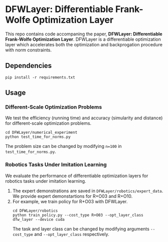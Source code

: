 # DFWLayer: Differentiable Frank-Wolfe Optimization Layer

This repo contains code accompaning the paper, **DFWLayer: Differentiable Frank-Wolfe Optimization Layer**. DFWLayer is a differentiable optimization layer
which accelerates both the optimization and backprogation procedure with norm constraints.

## Dependencies

```
pip install -r requirements.txt
```

## Usage

### Different-Scale Optimization Problems

We test the efficiency (running time) and accuracy (simularity and distance) for different-scale optimization problems.
```
cd DFWLayer/numerical_experiment
python test_time_for_norms.py
```
The problem size can be changed by modifying `n=100` in `test_time_for_norms.py`.

### Robotics Tasks Under Imitation Learning

We evaluate the performance of differentiable optimization layers for robotics tasks under imitation learning.
1. The expert demonstrations are saved in `DFWLayer/robotics/expert_data`. We provide expert demonstartions for R+O03 and R+O10.
2. For example, we train policy for R+O03 with DFWLayer.
   ```
   cd DFWLayer/robotics
   python train_policy.py --cost_type R+O03 --opt_layer_class dfw_layer --device cuda
   ```
   The task and layer class can be changed by modifying arguments `--cost_type` and `--opt_layer_class` respectively.

